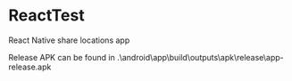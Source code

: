 # ReactTest
React Native share locations app


Release APK can be found in .\android\app\build\outputs\apk\release\app-release.apk
